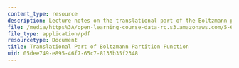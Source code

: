 ```yaml
---
content_type: resource
description: Lecture notes on the translational part of the Boltzmann partition function.
file: /media/https%3A/open-learning-course-data-rc.s3.amazonaws.com/5-62-physical-chemistry-ii-spring-2008/05dee749e89546f765c78135b35f2348_07_562ln08.pdf
file_type: application/pdf
resourcetype: Document
title: Translational Part of Boltzmann Partition Function
uid: 05dee749-e895-46f7-65c7-8135b35f2348
---
```

